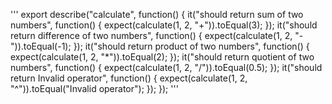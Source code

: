 '''
export describe("calculate", function() {
it("should return sum of two numbers", function() {
expect(calculate(1, 2, "+")).toEqual(3);
});
it("should return difference of two numbers", function() {
expect(calculate(1, 2, "-")).toEqual(-1);
});
it("should return product of two numbers", function() {
expect(calculate(1, 2, "\*")).toEqual(2);
});
it("should return quotient of two numbers", function() {
expect(calculate(1, 2, "/")).toEqual(0.5);
});
it("should return Invalid operator", function() {
expect(calculate(1, 2, "^")).toEqual("Invalid operator");
});
});
'''
